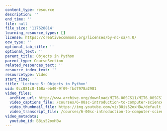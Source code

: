 ```yaml
---
content_type: resource
description: ''
end_time: ''
file: null
file_size: '117628814'
learning_resource_types: []
license: https://creativecommons.org/licenses/by-nc-sa/4.0/
ocw_type: ''
optional_tab_title: ''
optional_text: ''
parent_title: Objects in Python
parent_type: CourseSection
related_resources_text: ''
resource_index_text: ''
resourcetype: Video
start_time: ''
title: 'Lecture 5: Objects in Python'
uid: 0cc081c0-168a-eb40-9f09-fbd7978a2981
video_files:
  archive_url: http://www.archive.org/download/MIT6.00SCS11/MIT6_00SCS11_lec05_300k.mp4
  video_captions_file: /courses/6-00sc-introduction-to-computer-science-and-programming-spring-2011/b36f468ddc3c57678878f0b8bbd6cc75_B8is52oxHBw.vtt
  video_thumbnail_file: https://img.youtube.com/vi/B8is52oxHBw/default.jpg
  video_transcript_file: /courses/6-00sc-introduction-to-computer-science-and-programming-spring-2011/9f4cfbf062b97743834cf92898f1e260_B8is52oxHBw.pdf
video_metadata:
  youtube_id: B8is52oxHBw
---
```

